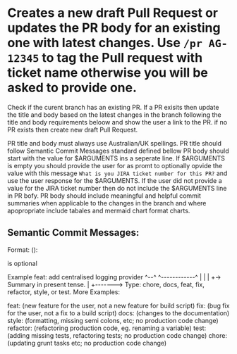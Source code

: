# Creates a new draft Pull Request or updates the PR body for an existing one with latest changes. Use `/pr AG-12345` to tag the Pull request with ticket name otherwise you will be asked to provide one.

Check if the curent branch has an existing PR. 
If a PR exisits then update the title and body based on the latest changes in the branch following the title and body requirements beloow and show the user a link to the PR.
if no PR exists then create new draft Pull Request.

PR title and body must always use Australian/UK spellings.
PR title should follow Semantic Commit Messages standard defined bellow
PR body should start with the value for $ARGUMENTS ins a seperate line. If $ARGUMENTS is empty you should provide the user for as promt to optionally opvide the value with this message `What is you JIRA ticket number for this PR?` and use the user response for the $ARGUMENTS. If the user did not provide a value for the JIRA ticket number then do not include the $ARGUMENTS line in PR bofy.
PR body should include meaningful and helpful commit summaries when applicable to the changes in the branch and where apopropriate include tabales and mermaid chart format charts.


## Semantic Commit Messages:

Format: <type>(<scope>): <subject>

<scope> is optional

Example
feat: add centralised logging provider
^--^  ^------------^
|     |
|     +-> Summary in present tense.
|
+-------> Type: chore, docs, feat, fix, refactor, style, or test.
More Examples:

feat: (new feature for the user, not a new feature for build script)
fix: (bug fix for the user, not a fix to a build script)
docs: (changes to the documentation)
style: (formatting, missing semi colons, etc; no production code change)
refactor: (refactoring production code, eg. renaming a variable)
test: (adding missing tests, refactoring tests; no production code change)
chore: (updating grunt tasks etc; no production code change)